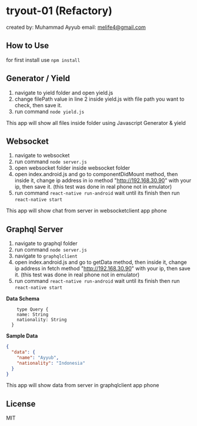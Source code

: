 # tryout-01 (Refactory)

created by: Muhammad Ayyub email: melife4@gmail.com

## How to Use

for first install use `npm install`

## Generator / Yield

1. navigate to yield folder and open yield.js
2. change filePath value in line 2 inside yield.js with file path you want to check, then save it. 
3. run command `node yield.js`

This app will show all files inside folder using Javascript Generator & yield

## Websocket

1. navigate to websocket 
2. run command `node server.js`
3. open websocket folder inside websocket folder
4. open index.android.js and go to componentDidMount method, then inside it, change ip address in io method "http://192.168.30.90" with your ip, then save it. (this test was done in real phone not in emulator)
5. run command `react-native run-android` wait until its finish then run `react-native start`

This app will show chat from server in websocketclient app phone

## Graphql Server

1. navigate to graphql folder
2. run command `node server.js`
3. navigate to `graphqlclient`
4. open index.android.js and go to getData method, then inside it, change ip address in fetch method "http://192.168.30.90" with your ip, then save it. (this test was done in real phone not in emulator)
5. run command `react-native run-android` wait until its finish then run `react-native start`

**Data Schema**
```
    type Query {
    name: String
    nationality: String
  }
```

**Sample Data**
```json
{
  "data": {
    "name": "Ayyub",
    "nationality": "Indonesia"
  }
}

```
This app will show data from server in graphqlclient app phone

## License

MIT
